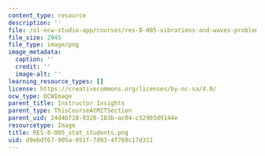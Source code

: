 ```yaml
---
content_type: resource
description: ''
file: /ol-ocw-studio-app/courses/res-8-005-vibrations-and-waves-problem-solving-fall-2012/d9ebdf67905a951f7d934f760c17d311_RES-8-005_stat_students.png
file_size: 2945
file_type: image/png
image_metadata:
  caption: ''
  credit: ''
  image-alt: ''
learning_resource_types: []
license: https://creativecommons.org/licenses/by-nc-sa/4.0/
ocw_type: OCWImage
parent_title: Instructor Insights
parent_type: ThisCourseAtMITSection
parent_uid: 24d4bf10-9328-183b-ac04-c52903d9144e
resourcetype: Image
title: RES-8-005_stat_students.png
uid: d9ebdf67-905a-951f-7d93-4f760c17d311
---
```

